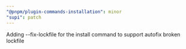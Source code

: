 ```yaml
---
"@pnpm/plugin-commands-installation": minor
"supi": patch
---
```


Adding --fix-lockfile for the install command to support autofix broken lockfile
